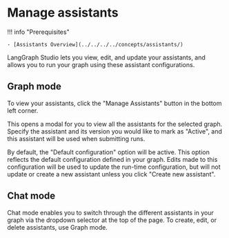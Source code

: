 # Manage assistants

!!! info "Prerequisites"

    - [Assistants Overview](../../../../concepts/assistants/)

LangGraph Studio lets you view, edit, and update your assistants, and allows you to run your graph using these assistant configurations.

## Graph mode

To view your assistants, click the "Manage Assistants" button in the bottom left corner.

This opens a modal for you to view all the assistants for the selected graph. Specify the assistant and its version you would like to mark as "Active", and this assistant will be used when submitting runs.

By default, the "Default configuration" option will be active. This option reflects the default configuration defined in your graph. Edits made to this configuration will be used to update the run-time configuration, but will not update or create a new assistant unless you click "Create new assistant".

## Chat mode

Chat mode enables you to switch through the different assistants in your graph via the dropdown selector at the top of the page. To create, edit, or delete assistants, use Graph mode.